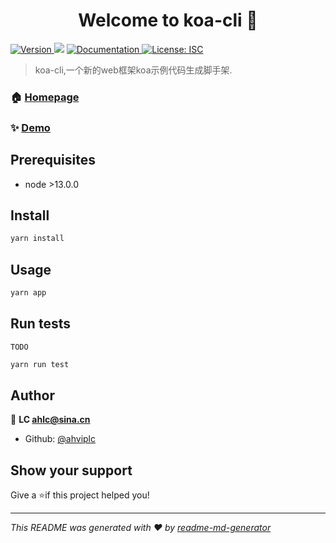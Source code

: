 <h1 align="center">Welcome to koa-cli 👋</h1>
<p>
  <a href="https://www.npmjs.com/package/koa-cli" target="_blank">
    <img alt="Version" src="https://img.shields.io/npm/v/koa-cli.svg">
  </a>
  <img src="https://img.shields.io/badge/node-%3E13.0.0-blue.svg" />
  <a href="https://gitee.com/ahviplc/koa-clii" target="_blank">
    <img alt="Documentation" src="https://img.shields.io/badge/documentation-yes-brightgreen.svg" />
  </a>
  <a href="#" target="_blank">
    <img alt="License: ISC" src="https://img.shields.io/badge/License-ISC-yellow.svg" />
  </a>
</p>

> koa-cli,一个新的web框架koa示例代码生成脚手架.

### 🏠 [Homepage](https://gitee.com/ahviplc/koa-cli)

### ✨ [Demo](https://gitee.com/ahviplc/koa-cli)

## Prerequisites

- node >13.0.0

## Install

```sh
yarn install
```

## Usage

```sh
yarn app
```

## Run tests

`TODO`

```sh
yarn run test
```

## Author

👤 **LC ahlc@sina.cn**

* Github: [@ahviplc](https://github.com/ahviplc)

## Show your support

Give a ⭐️if this project helped you!

***
_This README was generated with ❤️ by [readme-md-generator](https://github.com/kefranabg/readme-md-generator)_
